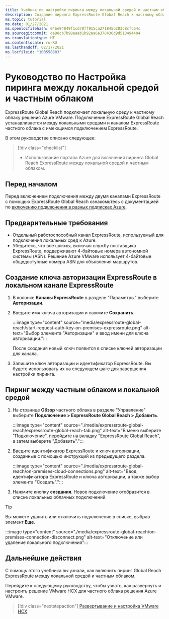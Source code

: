 ```yaml
---
title: Учебник по настройке пиринга между локальной средой и частным облаком
description: Создание пиринга ExpressRoute Global Reach к частному облаку в решении Azure VMware.
ms.topic: tutorial
ms.date: 01/27/2021
ms.openlocfilehash: 04be94849f1cd78ff915ca271845b283c8cfc64c
ms.sourcegitcommit: de98cb7b98eaab1b92aa6a378436d9d513494404
ms.translationtype: HT
ms.contentlocale: ru-RU
ms.lasthandoff: 02/17/2021
ms.locfileid: "100558803"
---
```

# <a name="tutorial-peer-on-premises-environments-to-a-private-cloud"></a>Руководство по Настройка пиринга между локальной средой и частным облаком

ExpressRoute Global Reach подключает локальную среду к частному облаку решения Azure VMware. Подключение ExpressRoute Global Reach устанавливается между локальными средами и каналом ExpressRoute частного облака с имеющимся подключением ExpressRoute. 

В этом руководстве описано следующее:

> [!div class="checklist"]
> * Использование портала Azure для включения пиринга Global Reach ExpressRoute между локальной средой и частным облаком.


## <a name="before-you-begin"></a>Перед началом

Перед включением подключения между двумя каналами ExpressRoute с помощью ExpressRoute Global Reach ознакомьтесь с документацией по [включению подключения в разных подписках Azure](../expressroute/expressroute-howto-set-global-reach-cli.md#enable-connectivity-between-expressroute-circuits-in-different-azure-subscriptions).  


## <a name="prerequisites"></a>Предварительные требования

- Отдельный работоспособный канал ExpressRoute, используемый для подключения локальных сред к Azure.
- Убедитесь, что все шлюзы, включая службу поставщика ExpressRoute, поддерживают 4-байтовые номера автономной системы (ASN). Решение Azure VMware использует 4-байтовые общедоступные номера ASN для объявления маршрутов.


## <a name="create-an-expressroute-authorization-key-in-the-on-premises-expressroute-circuit"></a>Создание ключа авторизации ExpressRoute в локальном канале ExpressRoute

1. В колонке **Каналы ExpressRoute** в разделе "Параметры" выберите **Авторизации**.

2. Введите имя ключа авторизации и нажмите **Сохранить**.

    :::image type="content" source="media/expressroute-global-reach/start-request-auth-key-on-premises-expressroute.png" alt-text="Выбор элемента &quot;Авторизации&quot; и ввод имени для ключа авторизации.":::
  
     После создания новый ключ появится в списке ключей авторизации для канала.
 
 4. Запишите ключ авторизации и идентификатор ExpressRoute. Вы будете использовать их на следующем шаге для завершения настройки пиринга.
 
 
 ## <a name="peer-private-cloud-to-on-premises"></a>Пиринг между частным облаком и локальной средой

1. На странице **Обзор** частного облака в разделе "Управление" выберите **Подключение > ExpressRoute Global Reach > Добавить**.

    :::image type="content" source="./media/expressroute-global-reach/expressroute-global-reach-tab.png" alt-text="В меню выберите &quot;Подключение&quot;, перейдите на вкладку &quot;ExpressRoute Global Reach&quot;, а затем выберите &quot;Добавить&quot;.":::

2. Введите идентификатор ExpressRoute и ключ авторизации, созданные с помощью инструкций из предыдущего раздела.

    :::image type="content" source="./media/expressroute-global-reach/on-premises-cloud-connections.png" alt-text="Ввод идентификатора ExpressRoute и ключа авторизации, а также выбор элемента &quot;Создать&quot;.":::

3. Нажмите кнопку **создания**. Новое подключение отобразится в списке локальных облачных подключений.  

>[!TIP]
>Вы можете удалить или отключить подключение в списке, выбрав элемент **Еще**.  
>
> :::image type="content" source="./media/expressroute-global-reach/on-premises-connection-disconnect.png" alt-text="Отключение или удаление локального подключения":::


## <a name="next-steps"></a>Дальнейшие действия

С помощь этого учебника вы узнали, как включить пиринг Global Reach ExpressRoute между локальной средой и частным облаком. 

Перейдите к следующему руководству, чтобы узнать, как развернуть и настроить решение VMware HCX для частного облака решения Azure VMware.

> [!div class="nextstepaction"]
> [Развертывание и настройка VMware HCX](tutorial-deploy-vmware-hcx.md)


<!-- LINKS - external-->

<!-- LINKS - internal -->
